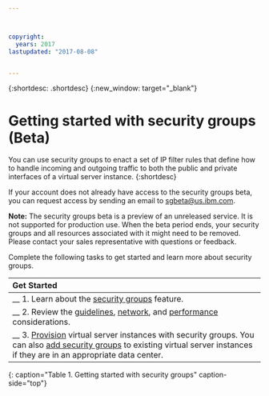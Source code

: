 ```yaml
---



copyright:
  years: 2017
lastupdated: "2017-08-08"


---
```


{:shortdesc: .shortdesc}
{:new_window: target="_blank"}

# Getting started with security groups (Beta)

You can use security groups to enact a set of IP filter rules that define how to handle incoming and outgoing traffic to both the public and private interfaces of a virtual server instance.
{:shortdesc}

If your account does not already have access to the security groups beta, you can request access by sending an email to [sgbeta@us.ibm.com](mailto:sgbeta@us.ibm.com).

**Note:** The security groups beta is a preview of an unreleased service. It is not supported for production use. When the beta period ends, your security groups and all resources associated with it might need to be removed. Please contact your sales representative with questions or feedback.

Complete the following tasks to get started and learn more about security groups.

| Get Started       |
|:------------------|
| __ 1. Learn about the [security groups](sg_overview.html) feature. |
| __ 2. Review the [guidelines](sg_guidelines.html), [network](sg_network_config.html), and [performance](sg_perf_limits.html) considerations.|
| __ 3. [Provision](sg_provisioning.html) virtual server instances with security groups. You can also [add security groups](sg_creating.html) to existing virtual server instances if they are in an appropriate data center.  |
{: caption="Table 1. Getting started with security groups" caption-side="top"} 



